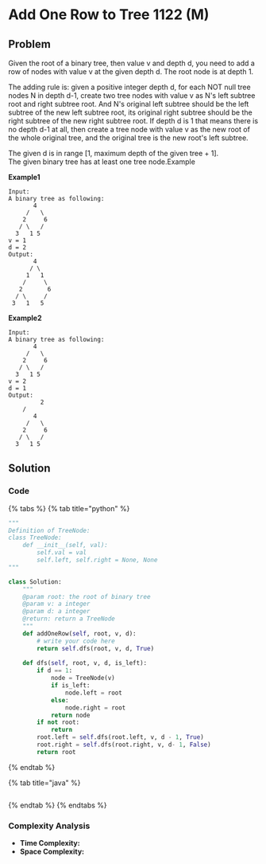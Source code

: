 # Add One Row to Tree 1122 \(M\)

## Problem

Given the root of a binary tree, then value v and depth d, you need to add a row of nodes with value v at the given depth d. The root node is at depth 1.

The adding rule is: given a positive integer depth d, for each NOT null tree nodes N in depth d-1, create two tree nodes with value v as N's left subtree root and right subtree root. And N's original left subtree should be the left subtree of the new left subtree root, its original right subtree should be the right subtree of the new right subtree root. If depth d is 1 that means there is no depth d-1 at all, then create a tree node with value v as the new root of the whole original tree, and the original tree is the new root's left subtree.

The given d is in range \[1, maximum depth of the given tree + 1\].  
The given binary tree has at least one tree node.Example

**Example1**

```text
Input: 
A binary tree as following:
       4
     /   \
    2     6
   / \   / 
  3   1 5   
v = 1
d = 2
Output: 
       4
      / \
     1   1
    /     \
   2       6
  / \     / 
 3   1   5   
```

**Example2**

```text
Input: 
A binary tree as following:
       4
     /   \
    2     6
   / \   / 
  3   1 5   
v = 2
d = 1
Output: 
         2
  	/
       4
     /   \
    2     6
   / \   / 
  3   1 5     
```

## Solution

### Code

{% tabs %}
{% tab title="python" %}
```python
"""
Definition of TreeNode:
class TreeNode:
    def __init__(self, val):
        self.val = val
        self.left, self.right = None, None
"""

class Solution:
    """
    @param root: the root of binary tree
    @param v: a integer
    @param d: a integer
    @return: return a TreeNode
    """
    def addOneRow(self, root, v, d):
        # write your code here
        return self.dfs(root, v, d, True)
    
    def dfs(self, root, v, d, is_left):
        if d == 1:
            node = TreeNode(v)
            if is_left:
                node.left = root
            else:
                node.right = root
            return node
        if not root:
            return
        root.left = self.dfs(root.left, v, d - 1, True)
        root.right = self.dfs(root.right, v, d- 1, False)
        return root
```
{% endtab %}

{% tab title="java" %}
```

```
{% endtab %}
{% endtabs %}

### Complexity Analysis

* **Time Complexity:**
* **Space Complexity:**

